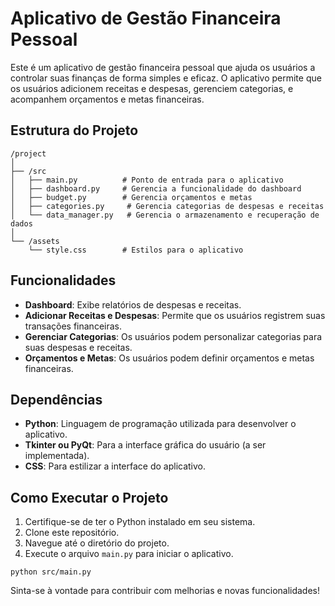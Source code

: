 # Aplicativo de Gestão Financeira Pessoal

Este é um aplicativo de gestão financeira pessoal que ajuda os usuários a controlar suas finanças de forma simples e eficaz. O aplicativo permite que os usuários adicionem receitas e despesas, gerenciem categorias, e acompanhem orçamentos e metas financeiras.

## Estrutura do Projeto

```
/project
│
├── /src
│   ├── main.py          # Ponto de entrada para o aplicativo
│   ├── dashboard.py     # Gerencia a funcionalidade do dashboard
│   ├── budget.py        # Gerencia orçamentos e metas
│   ├── categories.py     # Gerencia categorias de despesas e receitas
│   └── data_manager.py   # Gerencia o armazenamento e recuperação de dados
│
└── /assets
    └── style.css        # Estilos para o aplicativo
```

## Funcionalidades

- **Dashboard**: Exibe relatórios de despesas e receitas.
- **Adicionar Receitas e Despesas**: Permite que os usuários registrem suas transações financeiras.
- **Gerenciar Categorias**: Os usuários podem personalizar categorias para suas despesas e receitas.
- **Orçamentos e Metas**: Os usuários podem definir orçamentos e metas financeiras.

## Dependências

- **Python**: Linguagem de programação utilizada para desenvolver o aplicativo.
- **Tkinter ou PyQt**: Para a interface gráfica do usuário (a ser implementada).
- **CSS**: Para estilizar a interface do aplicativo.

## Como Executar o Projeto

1. Certifique-se de ter o Python instalado em seu sistema.
2. Clone este repositório.
3. Navegue até o diretório do projeto.
4. Execute o arquivo `main.py` para iniciar o aplicativo.

```
python src/main.py
```

Sinta-se à vontade para contribuir com melhorias e novas funcionalidades!
